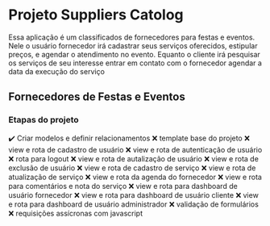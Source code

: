 # Projeto Suppliers Catolog

Essa aplicação é um classificados de fornecedores para festas e eventos. Nele o usuário fornecedor irá cadastrar seus serviços
oferecidos, estipular preços, e agendar o atendimento no evento. Equanto o cliente irá pesquisar os serviços de seu interesse
entrar em contato com o fornecedor agendar a data da execução do serviço

## Fornecedores de Festas e Eventos

### Etapas do projeto

:heavy_check_mark: Criar modelos e definir relacionamentos
:x: template base do projeto
:x: view e rota de cadastro de usuário
:x: view e rota de autenticação de usuário
:x: rota para logout
:x: view e rota de autalização de usuário
:x: view e rota de exclusão de usuário
:x: view e rota de cadastro de serviço
:x: view e rota de atualização de serviço
:x: view e rota da agenda do fornecedor
:x: view e rota para comentários e nota do serviço
:x: view e rota para dashboard de usuário fornecedor
:x: view e rota para dashboard de usuário cliente
:x: view e rota para dashboard de usuário administrador
:x: validação de formulários
:x: requisições assícronas com javascript
